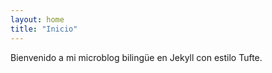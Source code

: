 ```yaml
---
layout: home
title: "Inicio"
---
```


Bienvenido a mi microblog bilingüe en Jekyll con estilo Tufte.

